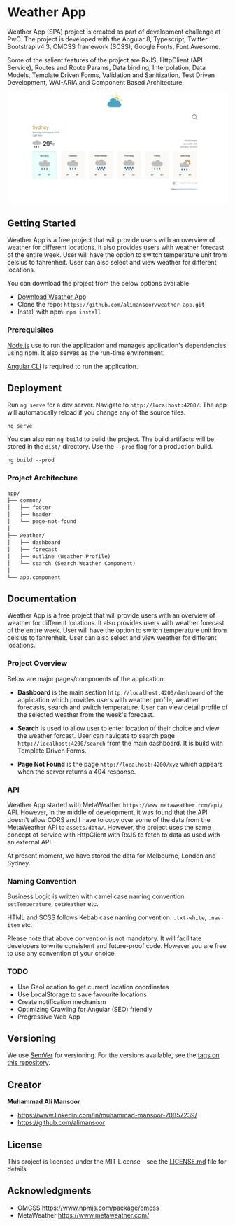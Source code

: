 # Weather App

Weather App (SPA) project is created as part of development challenge at PwC. The project is developed with the Angular 8, Typescript, Twitter Bootstrap v4.3, OMCSS framework (SCSS), Google Fonts, Font Awesome. 

Some of the salient features of the project are RxJS, HttpClient (API Service), Routes and Route Params, Data binding, Interpolation, Data Models, Template Driven Forms, Validation and Sanitization, Test Driven Development, WAI-ARIA and Component Based Architecture.

![Dashboard](https://github.com/alimansoor/weather-app/blob/master/Dashboard.png)

## Getting Started

Weather App is a free project that will provide users with an overview of weather for different locations. It also provides users with weather forecast of the entire week. User will have the option to switch temperature unit from celsius to fahrenheit. User can also select and view weather for different locations. 

You can download the project from the below options available:

* [Download Weather App](https://github.com/alimansoor/weather-app/archive/master.zip)
* Clone the repo: `https://github.com/alimansoor/weather-app.git`
* Install with npm: `npm install`

### Prerequisites

[Node.js](https://nodejs.org/en/) use to run the application and manages application's dependencies using npm. It also serves as the run-time environment.

[Angular CLI](https://angular.io/) is required to run the application.

## Deployment

Run `ng serve` for a dev server. Navigate to `http://localhost:4200/`. The app will automatically reload if you change any of the source files.

```
ng serve
```

You can also run `ng build` to build the project. The build artifacts will be stored in the `dist/` directory. Use the `--prod` flag for a production build.

```
ng build --prod
```

### Project Architecture 

```
app/
├── common/ 
│   ├── footer
│   ├── header
│   └── page-not-found
│   
├── weather/ 
│   ├── dashboard
│   ├── forecast
│   ├── outline (Weather Profile)
│   └── search (Search Weather Component)
│   
└── app.component

```

## Documentation

Weather App is a free project that will provide users with an overview of weather for different locations. It also provides users with weather forecast of the entire week. User will have the option to switch temperature unit from celsius to fahrenheit. User can also select and view weather for different locations. 

### Project Overview

Below are major pages/components of the application:

* **Dashboard**
is the main section `http://localhost:4200/dashboard` of the application which provides users with weather profile, weather forecasts, search and switch temperature. User can view detail profile of the selected weather from the week's forecast.

* **Search**
is used to allow user to enter location of their choice and view the weather forcast. User can navigate to search page `http://localhost:4200/search` from the main dashboard. It is build with Template Driven Forms.

* **Page Not Found**
is the page `http://localhost:4200/xyz` which appears when the server returns a 404 response.

### API

Weather App started with MetaWeather `https://www.metaweather.com/api/` API. However, in the middle of development, it was found that the API doesn't allow CORS and I have to copy over some of the data from the MetaWeather API to `assets/data/`. However, the project uses the same concept of service with HttpClient with RxJS to fetch to data as used with an external API.  

At present moment, we have stored the data for Melbourne, London and Sydney.


### Naming Convention

Business Logic is written with camel case naming convention. `setTemperature`, `getWeather` etc.

HTML and SCSS follows Kebab case naming convention. `.txt-white`, `.nav-item` etc.

Please note that above convention is not mandatory. It will facilitate developers to write consistent and future-proof code. However you are free to use any convention of your choice.

### TODO

- Use GeoLocation to get current location coordinates
- Use LocalStorage to save favourite locations
- Create notification mechanism
- Optimizing Crawling for Angular (SEO) friendly
- Progressive Web App



## Versioning

We use [SemVer](http://semver.org/) for versioning. For the versions available, see the [tags on this repository](https://github.com/your/project/tags).

## Creator

**Muhammad Ali Mansoor**

- <https://www.linkedin.com/in/muhammad-mansoor-70857239/>
- <https://github.com/alimansoor>

## License

This project is licensed under the MIT License - see the [LICENSE.md](LICENSE.md) file for details

## Acknowledgments

* OMCSS <https://www.npmjs.com/package/omcss>
* MetaWeather <https://www.metaweather.com/>